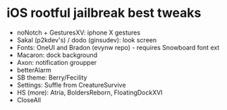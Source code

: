 # iOS rootful jailbreak best tweaks

* noNotch + GesturesXV: iphone X gestures
* Sakal (p2kdev's) / dodo (ginsudev): look screen
* Fonts: OneUI and Bradon (evynw repo) - requires Snowboard font ext
* Macaron: dock background
* Axon: notification groupper
* betterAlarm
* SB theme: Berry/Fecility
* Settings: Suffle from CreatureSurvive
* HS (more): Atria, BoldersReborn, FloatingDockXVI
* CloseAll
